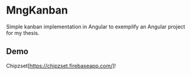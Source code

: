 # MngKanban

Simple kanban implementation in Angular to exemplify an Angular project for my thesis.

## Demo

Chipzset[https://chipzset.firebaseapp.com/]!
